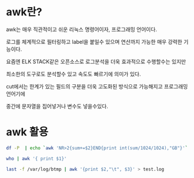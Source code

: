 # awk란?

awk는 매우 직관적이고 쉬운 리눅스 명령어이자, 프로그래밍 언어이다.

로그를 체계적으로 필터링하고 label을 붙일수 있으며 연산까지 가능한 매우 강력한 기능이다.

요즘엔 ELK STACK같은 오픈소스로 로그분석을 더욱 효과적으로 수행할수는 있지만

최소한의 도구로도 분석할수 있고 속도도 빠르기에 의미가 있다.

cut에서는 한계가 있는 필드의 구분을 더욱 고도화된 방식으로 가능해지고 프로그래밍 언어기에 

중간에 문자열을 집어넣거나 변수도 넣을수있다.

# awk 활용

``` bash
df -P  | echo `awk 'NR>2{sum+=$2}END{print int(sum/1024/1024),"GB"}'`
```

``` bash
who | awk '{ print $1}'
```

``` bash
last -f /var/log/btmp | awk '{print $2,"\t", $3}' > test.log
```
